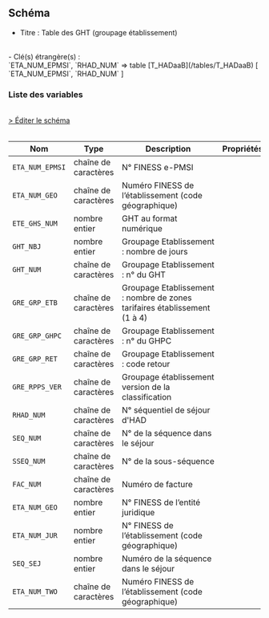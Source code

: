 ## Schéma

- Titre : Table des GHT (groupage établissement)
<br />
- Clé(s) étrangère(s) : <br />
`ETA_NUM_EPMSI`, `RHAD_NUM` => table [T_HADaaB](/tables/T_HADaaB) [ `ETA_NUM_EPMSI`, `RHAD_NUM` ]<br />

### Liste des variables
<br />
<div>
    <a href="https://gitlab.com/healthdatahub/schema-snds/edit/master/schemas/PMSI%20HAD/T_HADaaGRE.json"  
    arget="_blank" rel="noopener noreferrer">> Éditer le schéma</a>
    <OutboundLink />
</div>
<br />

Nom|Type|Description|Propriétés
-|-|-|-
`ETA_NUM_EPMSI`|chaîne de caractères|N° FINESS e-PMSI||
`ETA_NUM_GEO`|chaîne de caractères|Numéro FINESS de l’établissement (code géographique)||
`ETE_GHS_NUM`|nombre entier|GHT au format numérique||
`GHT_NBJ`|nombre entier|Groupage Etablissement : nombre de jours||
`GHT_NUM`|chaîne de caractères|Groupage Etablissement : n° du GHT||
`GRE_GRP_ETB`|chaîne de caractères|Groupage Etablissement : nombre de zones tarifaires établissement (1 à 4)||
`GRE_GRP_GHPC`|chaîne de caractères|Groupage Etablissement : n° du GHPC||
`GRE_GRP_RET`|chaîne de caractères|Groupage Etablissement : code retour||
`GRE_RPPS_VER`|chaîne de caractères|Groupage établissement version de la classification||
`RHAD_NUM`|chaîne de caractères|N° séquentiel de séjour d&#x27;HAD||
`SEQ_NUM`|chaîne de caractères|N° de la séquence dans le séjour||
`SSEQ_NUM`|chaîne de caractères|N° de la sous-séquence||
`FAC_NUM`|chaîne de caractères|Numéro de facture||
`ETA_NUM_GEO`|nombre entier|N° FINESS de l’entité juridique||
`ETA_NUM_JUR`|nombre entier|N° FINESS de l’établissement (code géographique)||
`SEQ_SEJ`|nombre entier|Numéro de la séquence dans le séjour||
`ETA_NUM_TWO`|chaîne de caractères|Numéro FINESS de l’établissement (code géographique)||

